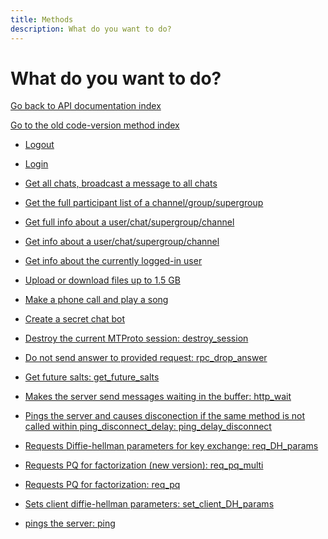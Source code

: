 ```yaml
---
title: Methods
description: What do you want to do?
---
```

# What do you want to do?  
[Go back to API documentation index](..)  

[Go to the old code-version method index](api_index.md)  

* [Logout](https://docs.madelineproto.xyz/logout.html)

* [Login](https://docs.madelineproto.xyz/docs/LOGIN.html)

* [Get all chats, broadcast a message to all chats](https://docs.madelineproto.xyz/docs/DIALOGS.html)

* [Get the full participant list of a channel/group/supergroup](https://docs.madelineproto.xyz/get_pwr_chat.html)

* [Get full info about a user/chat/supergroup/channel](https://docs.madelineproto.xyz/get_full_info.html)

* [Get info about a user/chat/supergroup/channel](https://docs.madelineproto.xyz/get_info.html)

* [Get info about the currently logged-in user](https://docs.madelineproto.xyz/get_self.html)

* [Upload or download files up to 1.5 GB](https://docs.madelineproto.xyz/docs/FILES.html)

* [Make a phone call and play a song](https://docs.madelineproto.xyz/docs/CALLS.html)

* [Create a secret chat bot](https://docs.madelineproto.xyz/docs/SECRET_CHATS.html)

* <a href="destroy_session.html" name="destroy_session">Destroy the current MTProto session: destroy_session</a>  

* <a href="rpc_drop_answer.html" name="rpc_drop_answer">Do not send answer to provided request: rpc_drop_answer</a>  

* <a href="get_future_salts.html" name="get_future_salts">Get future salts: get_future_salts</a>  

* <a href="http_wait.html" name="http_wait">Makes the server send messages waiting in the buffer: http_wait</a>  

* <a href="ping_delay_disconnect.html" name="ping_delay_disconnect">Pings the server and causes disconection if the same method is not called within ping_disconnect_delay: ping_delay_disconnect</a>  

* <a href="req_DH_params.html" name="req_DH_params">Requests Diffie-hellman parameters for key exchange: req_DH_params</a>  

* <a href="req_pq_multi.html" name="req_pq_multi">Requests PQ for factorization (new version): req_pq_multi</a>  

* <a href="req_pq.html" name="req_pq">Requests PQ for factorization: req_pq</a>  

* <a href="set_client_DH_params.html" name="set_client_DH_params">Sets client diffie-hellman parameters: set_client_DH_params</a>  

* <a href="ping.html" name="ping">pings the server: ping</a>  

